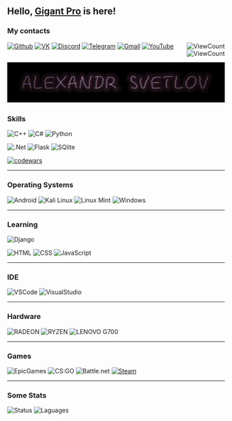 ## Hello, <a href="https://github.com/GigantPro"> Gigant Pro</a> is here!
### My contacts
[![Github](https://img.shields.io/badge/-Github-000?style=flat&logo=Github&logoColor=white)](https://github.com/GigantPro)
[![VK](https://img.shields.io/badge/-VK-blue?style=flat&logo=VK&logoColor=white)](https://vk.com/gigantpro2000)
[![Discord](https://img.shields.io/badge/-Discord-747EF7?style=flat&logo=Discord&logoColor=white)](https://discordapp.com/users/561181047317069827)
[![Telegram](https://img.shields.io/badge/-Telegram-lightblue?style=flat&logo=telegram&logoColor=white)](https://t.me/gigantpro2000)
[![Gmail](https://img.shields.io/badge/-Gmail-c14438?style=flat&logo=Gmail&logoColor=white)](mailto:gigantpro2000@gmail.com)
[![YouTube](https://img.shields.io/badge/-YouTube-090909?style=flat&logo=YouTube&logoColor=FF0000)](https://www.youtube.com/channel/UCehHN9RIi3RLFhuHCdj2x5A)
<img align="right" alt="ViewCount" src="https://views.whatilearened.today/views/github/gigantpro/gigantpro.svg"/>
<img align="right" alt="ViewCount" src="https://img.shields.io/github/followers/GigantPro.svg?style=dark&label=Follow&maxAge=2592000"/>

[![Header](https://github.com/GigantPro/GigantPro/blob/main/resorses/back.jpg)](https://xiver.ru/)
--

### Skills

![C++](https://img.shields.io/badge/-C++-blue?style=for-the-badge&logo=cplusplus)
![C#](https://img.shields.io/badge/C%23-239120?style=for-the-badge&logo=c-sharp&logoColor=white)
![Python](https://img.shields.io/badge/-Python-111?style=for-the-badge&logo=Python&logoColor=blue)

![.Net](https://img.shields.io/badge/.NET-5C2D91?style=for-the-badge&logo=.net&logoColor=white)
![Flask](https://img.shields.io/badge/Flask-000000?style=for-the-badge&logo=flask&logoColor=white)
![SQlite](https://img.shields.io/badge/SQLite-07405E?style=for-the-badge&logo=sqlite&logoColor=white)

[![codewars](https://www.codewars.com/users/GigantPro2000/badges/large)](https://www.codewars.com/users/GigantPro2000) 

---

### Operating Systems
![Android](https://img.shields.io/badge/Android-3DDC84?style=for-the-badge&logo=android&logoColor=white)
![Kali Linux](https://img.shields.io/badge/Kali_Linux-557C94?style=for-the-badge&logo=kali-linux&logoColor=white)
![Linux Mint](https://img.shields.io/badge/Linux_Mint-87CF3E?style=for-the-badge&logo=linux-mint&logoColor=white)
![Windows](https://img.shields.io/badge/Windows-0078D6?style=for-the-badge&logo=windows&logoColor=white)

---

### Learning
![Django](https://img.shields.io/badge/Django-092E20?style=for-the-badge&logo=django&logoColor=white)

![HTML](https://img.shields.io/badge/HTML-239120?style=for-the-badge&logo=html5&logoColor=white)
![CSS](https://img.shields.io/badge/CSS-239120?&style=for-the-badge&logo=css3&logoColor=white)
![JavaScript](https://img.shields.io/badge/JavaScript-F7DF1E?style=for-the-badge&logo=javascript&logoColor=black)

---

### IDE
![VSCode](https://img.shields.io/badge/Visual_Studio-5C2D91?style=for-the-badge&logo=visual%20studio&logoColor=white)
![VisualStudio](https://img.shields.io/badge/Visual_Studio_Code-0078D4?style=for-the-badge&logo=visual%20studio%20code&logoColor=white)

---

### Hardware
![RADEON](https://img.shields.io/badge/AMD-Radeon_RX_5500-ED1C24?style=for-the-badge&logo=amd&logoColor=white)
![RYZEN](https://img.shields.io/badge/AMD-Ryzen_7_3700X-ED1C24?style=for-the-badge&logo=amd&logoColor=white)
![LENOVO G700](https://img.shields.io/badge/Windows-lenovo_g700-0078D6?style=for-the-badge&logo=windows&logoColor=white)

---

### Games
![EpicGames](https://img.shields.io/badge/Epic%20Games-313131?style=for-the-badge&logo=Epic%20Games&logoColor=white)
![CS:GO](https://img.shields.io/badge/Counter_Strike-000000?style=for-the-badge&logo=counter-strike&logoColor=white)
![Battle.net](https://img.shields.io/badge/Battle.net-000?style=for-the-badge&logo=battle.net&logoColor=148EFF)
[![Steam](https://img.shields.io/badge/Steam-000000?style=for-the-badge&logo=steam&logoColor=white)](https://steamcommunity.com/id/cock_developer)

---

### Some Stats
![Status](https://github-readme-stats.vercel.app/api?username=GigantPro&theme=blue-green)
![Laguages](https://github-readme-stats.vercel.app/api/top-langs/?username=GigantPro&theme=blue-green)
